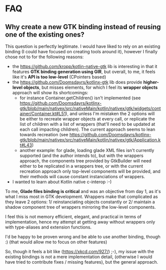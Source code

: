 # FAQ

## Why create a new GTK binding instead of reusing one of the existing ones?

This question is perfectly legitimate. I would have liked to rely on an existing binding (I could have focused on creating tools around it),
however I finally chose not to for the following reasons:

* the https://github.com/kropp/kotlin-native-gtk lib is interesting in that it features **GTK binding generation using GIR**, but overall, to me,
  it feels like it's **API is too low-level** (CPointers based)
* the https://github.com/Doomsdayrs/kotlinx-gtk lib does provide **higher-level objects**, but misses elements, for which I feel its **wrapper
  objects** approach will show its shortcomings:
  * for instance Container.getChildren() isn't implemented (see
    https://github.com/Doomsdayrs/kotlinx-gtk/blob/main/nativex/src/nativeMain/kotlin/nativex/gtk/widgets/container/Container.kt#L51), and
    unless I'm mistaken the 2 options will be either to recreate wrapper objects at every call, or replicate the list of children with a 
    list of wrappers (that'll need to be updated at each call impacting children). The current approach seems to lean towards recreation
    (see https://github.com/Doomsdayrs/kotlinx-gtk/blob/main/nativex/src/nativeMain/kotlin/nativex/gtk/Application.kt#L43)
  * another example: for glade, loading glade XML files isn't currently supported (and the author intends to), but with the wrappers
    approach, the components tree provided by GtkBuilder will need either to be replicated in a wrappers tree, or with the current
    recreation approach only top-level components will be provided, and their methods will cause constant instanciations of wrappers.
* I wanted to learn about Kotlin native c-interop :-)

To me, **Glade files binding is critical** and was an objective from day 1, as it's what I miss most in GTK development. Wrappers make that
complicated as they leave 2 options: 1/ reinstanciating objects constantly or 2/ maintain a shadow component tree of wrappers mirroring the
low-level components.

I feel this is not memory efficient, elegant, and practical in terms of implementation, hence my attempt at getting away without wrappers only
with type-aliases and extension functions.

I'd be happy to be proven wrong and be able to use another binding, though :) (that would allow me to focus on other features)

So, though it feels a bit like (https://xkcd.com/927/) ;-), my issue with the existing bindings is not a mere implementation detail,
(otherwise I would have tried to contribute fixes / missing features), but the general approach.
